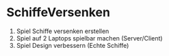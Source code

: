 # SchiffeVersenken

1. Spiel Schiffe versenken erstellen
2. Spiel auf 2 Laptops spielbar machen (Server/Client)
3. Spiel Design verbessern (Echte Schiffe)
